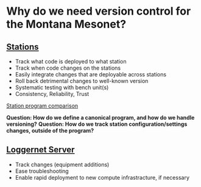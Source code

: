 # Why do we need version control for the Montana Mesonet?

## [Stations](https://github.com/mt-climate-office/mesonet-ln-programs)
  - Track what code is deployed to what station
  - Track when code changes on the stations
  - Easily integrate changes that are deployable across stations
  - Roll back detrimental changes to well-known version
  - Systematic testing with bench unit(s)
  - Consistency, Reliability, Trust

[Station program comparison](https://github.com/mt-climate-office/mesonet-ln-programs/compare/aceabsar..acebozem?diff=split)

**Question: How do we define a canonical program, and how do we handle versioning?**
**Question: How do we track station configuration/settings changes, outside of the program?**

## [Loggernet Server](https://github.com/mt-climate-office/mesonet-ln-server)
  - Track changes (equipment additions)
  - Ease troubleshooting
  - Enable rapid deployment to new compute infrastracture, if necessary

